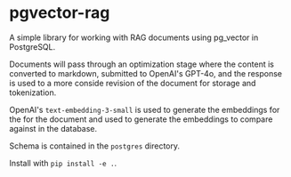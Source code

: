 pgvector-rag
============

A simple library for working with RAG documents using pg_vector in PostgreSQL.

Documents will pass through an optimization stage where the content is converted
to markdown, submitted to OpenAI's GPT-4o, and the response is used to a more
conside revision of the document for storage and tokenization.

OpenAI's `text-embedding-3-small` is used to generate the embeddings for the
for the document and used to generate the embeddings to compare against in
the database.

Schema is contained in the `postgres` directory.

Install with `pip install -e .`.
